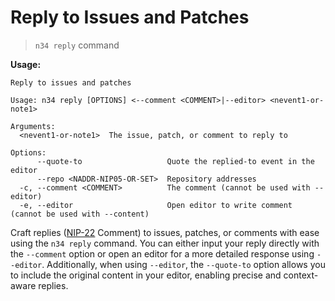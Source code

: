 # Reply to Issues and Patches

> `n34 reply` command

**Usage:**
```
Reply to issues and patches

Usage: n34 reply [OPTIONS] <--comment <COMMENT>|--editor> <nevent1-or-note1>

Arguments:
  <nevent1-or-note1>  The issue, patch, or comment to reply to

Options:
      --quote-to                   Quote the replied-to event in the editor
      --repo <NADDR-NIP05-OR-SET>  Repository addresses
  -c, --comment <COMMENT>          The comment (cannot be used with --editor)
  -e, --editor                     Open editor to write comment (cannot be used with --content)
```

Craft replies ([NIP-22] Comment) to issues, patches, or comments with ease
using the `n34 reply` command. You can either input your reply directly with
the `--comment` option or open an editor for a more detailed response using
`--editor`. Additionally, when using `--editor`, the `--quote-to` option
allows you to include the original content in your editor, enabling precise and
context-aware replies.

[NIP-22]: https://github.com/nostr-protocol/nips/blob/master/22.md
